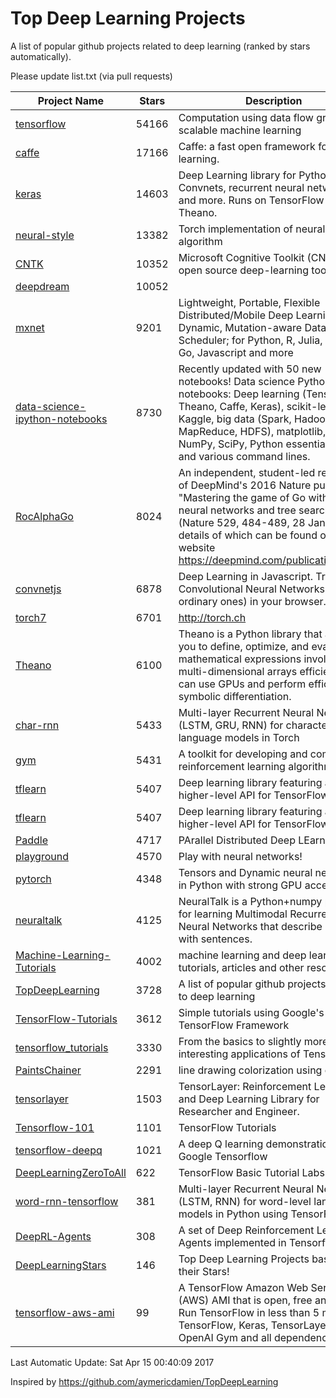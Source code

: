# Top Deep Learning Projects
A list of popular github projects related to deep learning (ranked by stars automatically).

Please update list.txt (via pull requests)

| Project Name| Stars | Description 
| ------- | ------ | ------  
| [tensorflow](https://github.com/tensorflow/tensorflow) | 54166 | Computation using data flow graphs for scalable machine learning |  
| [caffe](https://github.com/BVLC/caffe) | 17166 | Caffe: a fast open framework for deep learning. |  
| [keras](https://github.com/fchollet/keras) | 14603 | Deep Learning library for Python. Convnets, recurrent neural networks, and more. Runs on TensorFlow or Theano. |  
| [neural-style](https://github.com/jcjohnson/neural-style) | 13382 | Torch implementation of neural style algorithm |  
| [CNTK](https://github.com/Microsoft/CNTK) | 10352 | Microsoft Cognitive Toolkit (CNTK), an open source deep-learning toolkit |  
| [deepdream](https://github.com/google/deepdream) | 10052 |  |  
| [mxnet](https://github.com/dmlc/mxnet) | 9201 | Lightweight, Portable, Flexible Distributed/Mobile Deep Learning with Dynamic, Mutation-aware Dataflow Dep Scheduler; for Python, R, Julia, Scala, Go, Javascript and more |  
| [data-science-ipython-notebooks](https://github.com/donnemartin/data-science-ipython-notebooks) | 8730 | Recently updated with 50 new notebooks! Data science Python notebooks: Deep learning (TensorFlow, Theano, Caffe, Keras), scikit-learn, Kaggle, big data (Spark, Hadoop MapReduce, HDFS), matplotlib, pandas, NumPy, SciPy, Python essentials, AWS, and various command lines. |  
| [RocAlphaGo](https://github.com/Rochester-NRT/RocAlphaGo) | 8024 | An independent, student-led replication of DeepMind's 2016 Nature publication, "Mastering the game of Go with deep neural networks and tree search" (Nature 529, 484-489, 28 Jan 2016), details of which can be found on their website https://deepmind.com/publications.html. |  
| [convnetjs](https://github.com/karpathy/convnetjs) | 6878 | Deep Learning in Javascript. Train Convolutional Neural Networks (or ordinary ones) in your browser. |  
| [torch7](https://github.com/torch/torch7) | 6701 | http://torch.ch |  
| [Theano](https://github.com/Theano/Theano) | 6100 | Theano is a Python library that allows you to define, optimize, and evaluate mathematical expressions involving multi-dimensional arrays efficiently. It can use GPUs and perform efficient symbolic differentiation. |  
| [char-rnn](https://github.com/karpathy/char-rnn) | 5433 | Multi-layer Recurrent Neural Networks (LSTM, GRU, RNN) for character-level language models in Torch |  
| [gym](https://github.com/openai/gym) | 5431 | A toolkit for developing and comparing reinforcement learning algorithms. |  
| [tflearn](https://github.com/tflearn/tflearn) | 5407 | Deep learning library featuring a higher-level API for TensorFlow. |  
| [tflearn](https://github.com/tflearn/tflearn) | 5407 | Deep learning library featuring a higher-level API for TensorFlow. |  
| [Paddle](https://github.com/PaddlePaddle/Paddle) | 4717 | PArallel Distributed Deep LEarning |  
| [playground](https://github.com/tensorflow/playground) | 4570 | Play with neural networks! |  
| [pytorch](https://github.com/pytorch/pytorch) | 4348 | Tensors and Dynamic neural networks in Python  with strong GPU acceleration |  
| [neuraltalk](https://github.com/karpathy/neuraltalk) | 4125 | NeuralTalk is a Python+numpy project for learning Multimodal Recurrent Neural Networks that describe images with sentences. |  
| [Machine-Learning-Tutorials](https://github.com/ujjwalkarn/Machine-Learning-Tutorials) | 4002 | machine learning and deep learning tutorials, articles and other resources  |  
| [TopDeepLearning](https://github.com/aymericdamien/TopDeepLearning) | 3728 | A list of popular github projects related to deep learning |  
| [TensorFlow-Tutorials](https://github.com/nlintz/TensorFlow-Tutorials) | 3612 | Simple tutorials using Google's TensorFlow Framework |  
| [tensorflow_tutorials](https://github.com/pkmital/tensorflow_tutorials) | 3330 | From the basics to slightly more interesting applications of Tensorflow |  
| [PaintsChainer](https://github.com/pfnet/PaintsChainer) | 2291 | line drawing colorization using chainer |  
| [tensorlayer](https://github.com/zsdonghao/tensorlayer) | 1503 | TensorLayer: Reinforcement Learning and Deep Learning Library for Researcher and Engineer. |  
| [Tensorflow-101](https://github.com/sjchoi86/Tensorflow-101) | 1101 | TensorFlow Tutorials |  
| [tensorflow-deepq](https://github.com/nivwusquorum/tensorflow-deepq) | 1021 | A deep Q learning demonstration using Google Tensorflow |  
| [DeepLearningZeroToAll](https://github.com/hunkim/DeepLearningZeroToAll) | 622 | TensorFlow Basic Tutorial Labs |  
| [word-rnn-tensorflow](https://github.com/hunkim/word-rnn-tensorflow) | 381 | Multi-layer Recurrent Neural Networks (LSTM, RNN) for word-level language models in Python using TensorFlow. |  
| [DeepRL-Agents](https://github.com/awjuliani/DeepRL-Agents) | 308 | A set of Deep Reinforcement Learning Agents implemented in Tensorflow. |  
| [DeepLearningStars](https://github.com/hunkim/DeepLearningStars) | 146 | Top Deep Learning Projects based on their Stars! |  
| [tensorflow-aws-ami](https://github.com/ritchieng/tensorflow-aws-ami) | 99 | A TensorFlow Amazon Web Service (AWS) AMI that is open, free and works. Run TensorFlow in less than 5 minutes. TensorFlow, Keras, TensorLayer, OpenAI Gym and all dependencies. |  

Last Automatic Update: Sat Apr 15 00:40:09 2017

Inspired by https://github.com/aymericdamien/TopDeepLearning